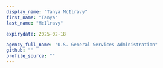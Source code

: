 ```yaml
---
display_name: "Tanya McIlravy"
first_name: "Tanya"
last_name: "McIlravy"

expirydate: 2025-02-18

agency_full_name: "U.S. General Services Administration"
github: ""
profile_source: ""
---
```

